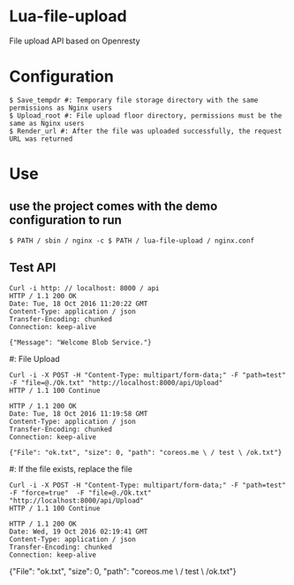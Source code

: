 # Lua-file-upload
File upload API based on Openresty

# Configuration
```
$ Save_tempdr #: Temporary file storage directory with the same permissions as Nginx users
$ Upload_root #: File upload floor directory, permissions must be the same as Nginx users
$ Render_url #: After the file was uploaded successfully, the request URL was returned
```

# Use
## use the project comes with the demo configuration to run
```
$ PATH / sbin / nginx -c $ PATH / lua-file-upload / nginx.conf
```

## Test API
```
Curl -i http: // localhost: 8000 / api
HTTP / 1.1 200 OK
Date: Tue, 18 Oct 2016 11:20:22 GMT
Content-Type: application / json
Transfer-Encoding: chunked
Connection: keep-alive

{"Message": "Welcome Blob Service."}
```

#: File Upload
```
Curl -i -X POST -H "Content-Type: multipart/form-data;" -F "path=test" -F "file=@./Ok.txt" "http://localhost:8000/api/Upload"
HTTP / 1.1 100 Continue

HTTP / 1.1 200 OK
Date: Tue, 18 Oct 2016 11:19:58 GMT
Content-Type: application / json
Transfer-Encoding: chunked
Connection: keep-alive

{"File": "ok.txt", "size": 0, "path": "coreos.me \ / test \ /ok.txt"}
```
#: If the file exists, replace the file
```
Curl -i -X POST -H "Content-Type: multipart/form-data;" -F "path=test"  -F "force=true"  -F "file=@./Ok.txt" "http://localhost:8000/api/Upload"
HTTP / 1.1 100 Continue

HTTP / 1.1 200 OK
Date: Wed, 19 Oct 2016 02:19:41 GMT
Content-Type: application / json
Transfer-Encoding: chunked
Connection: keep-alive
```
{"File": "ok.txt", "size": 0, "path": "coreos.me \ / test \ /ok.txt"}
`` ``
